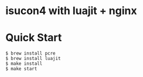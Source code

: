 isucon4 with luajit + nginx
========================================

# Quick Start

```
$ brew install pcre
$ brew install luajit
$ make install
$ make start
```

